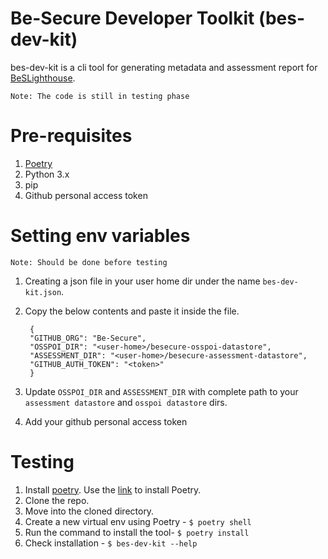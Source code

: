 # Be-Secure Developer Toolkit (bes-dev-kit)

bes-dev-kit is a cli tool for generating metadata and assessment report for [BeSLighthouse](https://github.com/Be-Secure/BeSLighthouse).

`Note: The code is still in testing phase`

# Pre-requisites

1. [Poetry](https://python-poetry.org/)
2. Python 3.x
3. pip
4. Github personal access token

# Setting env variables

`Note: Should be done before testing`

1. Creating a json file in your user home dir under the name `bes-dev-kit.json`.
2. Copy the below contents and paste it inside the file.
   
        {
        "GITHUB_ORG": "Be-Secure",
        "OSSPOI_DIR": "<user-home>/besecure-osspoi-datastore",
        "ASSESSMENT_DIR": "<user-home>/besecure-assessment-datastore",
        "GITHUB_AUTH_TOKEN": "<token>"
        }
3. Update `OSSPOI_DIR` and `ASSESSMENT_DIR` with complete path to your `assessment datastore` and `osspoi datastore`  dirs.
4. Add your github personal access token

# Testing

1. Install [poetry](https://python-poetry.org/). Use the [link](https://python-poetry.org/docs/) to install Poetry.
2. Clone the repo.
3. Move into the cloned directory.
4. Create a new virtual env using Poetry - `$ poetry shell`
5. Run the command to install the tool- `$ poetry install`
6. Check installation - `$ bes-dev-kit --help`
